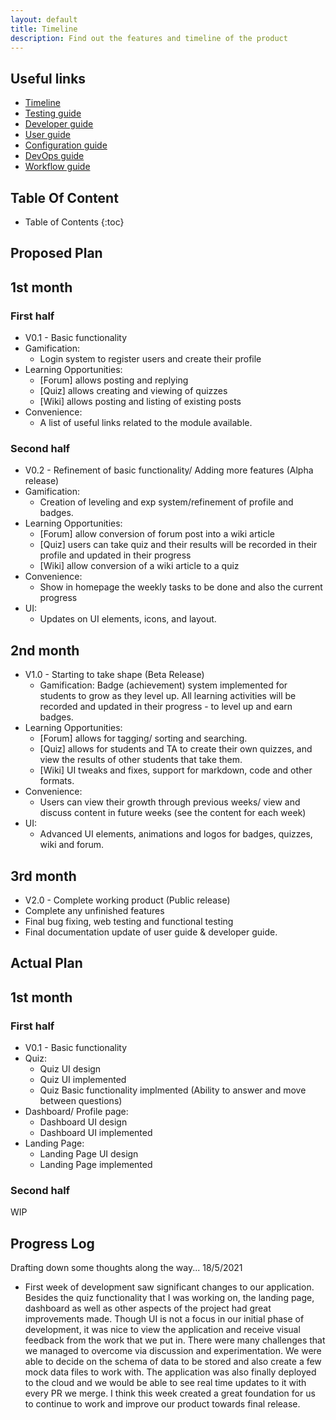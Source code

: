 ```yaml
---
layout: default
title: Timeline 
description: Find out the features and timeline of the product
---
```


## **Useful links**
- [Timeline](Timeline)
- [Testing guide](TestingGuide)
- [Developer guide](DeveloperGuide)
- [User guide](UserGuide)
- [Configuration guide](ConfigurationGuide)
- [DevOps guide](DevOpsGuide)
- [Workflow guide](WorkflowGuide)

## **Table Of Content**

* Table of Contents 
{:toc}


## Proposed Plan

## **1st month**

### **First half**
- V0.1 - Basic functionality 
- Gamification: 
  - Login system to register users and create their profile
- Learning Opportunities:
  - [Forum] allows posting and replying
  - [Quiz] allows creating and viewing of quizzes
  - [Wiki] allows posting and listing of existing posts
- Convenience: 
  - A list of useful links related to the module available.

### **Second half**
- V0.2 - Refinement of basic functionality/ Adding more features (Alpha release)
- Gamification: 
  - Creation of leveling and exp system/refinement of profile and badges.
- Learning Opportunities: 
  - [Forum] allow conversion of forum post into a wiki article
  - [Quiz] users can take quiz and their results will be recorded in their profile and updated in their progress  
  - [Wiki] allow conversion of a wiki article to a quiz
- Convenience: 
  - Show in homepage the weekly tasks to be done and also the current progress
- UI: 
  - Updates on UI elements, icons, and layout.
  
## **2nd month**
- V1.0 - Starting to take shape (Beta Release) 
  - Gamification: Badge (achievement) system implemented for students to grow as they level up. All learning activities will be recorded and updated in their progress - to level up and earn badges.
- Learning Opportunities:
  - [Forum] allows for tagging/ sorting and searching.
  - [Quiz] allows for students and TA to create their own quizzes, and view the results of other students that take them. 
  - [Wiki] UI tweaks and fixes, support for markdown, code and other formats. 
- Convenience: 
  - Users can view their growth through previous weeks/ view and discuss content in future weeks (see the content for each week)
- UI: 
  - Advanced UI elements, animations and logos for badges, quizzes, wiki and forum.

## **3rd month**
- V2.0 - Complete working product (Public release)
- Complete any unfinished features
- Final bug fixing, web testing and functional testing
- Final documentation update of user guide & developer guide.


## Actual Plan

## **1st month**

### **First half**
- V0.1 - Basic functionality 
- Quiz:
  - Quiz UI design
  - Quiz UI implemented
  - Quiz Basic functionality implmented (Ability to answer and move between questions)
- Dashboard/ Profile page:
  - Dashboard UI design
  - Dashboard UI implemented
- Landing Page:
  - Landing Page UI design
  - Landing Page implemented

### **Second half**

WIP
## **Progress Log**

Drafting down some thoughts along the way...
18/5/2021
- First week of development saw significant changes to our application. Besides the quiz functionality that I was working on, the landing page, dashboard as well as other aspects of the project had great improvements made. Though
UI is not a focus in our initial phase of development, it was nice to view the application and receive visual feedback from the work that we put in. There were many challenges that we managed to overcome via discussion and experimentation. We were able to decide on the schema of data to be stored and also create a few mock data files to work with. The application was also finally deployed to the cloud and we would be able to see real time updates to it 
with every PR we merge. I think this week created a great foundation for us to continue to work and improve our product towards final release.
